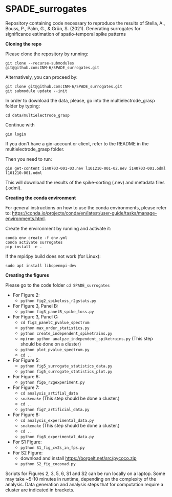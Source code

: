 # SPADE_surrogates
Repository containing code necessary to reproduce the results of Stella, A., Bouss, P., Palm, G., &amp; Grün, S. (2021). Generating surrogates for significance estimation of spatio-temporal spike patterns

**Cloning the repo**

Please clone the repository by running:
```
git clone --recurse-submodules
git@github.com:INM-6/SPADE_surrogates.git
```

Alternatively, you can proceed by:
```
git clone git@github.com:INM-6/SPADE_surrogates.git
git submodule update --init
```


In order to download the data, please, go into the multielectrode_grasp folder 
by typing:
```
cd data/multielectrode_grasp
```

Continue with 
``` 
gin login
```

If you don't have a gin-account or client, refer to the README in the multielectrode_grasp folder.

Then you need to run:
```
gin get-content i140703-001-03.nev l101210-001-02.nev i140703-001.odml l101210-001.odml
```
This will download the
results of the spike-sorting (.nev) and metadata files (.odml). 

**Creating the conda environment**

For general instructions on how to use the conda environments, please refer to:
https://conda.io/projects/conda/en/latest/user-guide/tasks/manage-environments.html. 

Create the environment by running and activate it:
```
conda env create -f env.yml
conda activate surrogates
pip install -e .
```
If the mpi4py build does not work  (for Linux):
```
sudo apt install libopenmpi-dev
```


**Creating the figures**

Please go to the code folder `cd SPADE_surrogates`
- For Figure 2:
  - `python fig2_spikeloss_r2gstats.py`
- For Figure 3, Panel B: 
  - `python fig3_panelB_spike_loss.py`
- For Figure 3, Panel C:
  - `cd fig3_panelC_pvalue_spectrum`
  - `python max_order_statistics.py`
  - `python create_independent_spiketrains.py`
  - `mpirun python analyze_independent_spiketrains.py` (This step should be done on a cluster)
  - `python plot_pvalue_spectrum.py`
  - `cd ..`
- For Figure 5:
  - `python fig5_surrogate_statistics_data.py`
  - `python fig5_surrogate_statistics_plot.py`
- For Figure 6:
  - `python fig6_r2gexperiment.py`
- For Figure 7:
  - `cd analysis_artifial_data`
  - `snakemake`  (This step should be done a cluster.)
  - `cd ..`
  - `python fig7_artificial_data.py`
- For Figure 8:
  - `cd analysis_experimental_data.py`
  - `snakemake`  (This step should be done a cluster.)
  - `cd ..`
  - `python fig8_experimental_data.py`
- For S1 Figure:
  - `python S1_fig_cv2s_in_fps.py`
- For S2 Figure:
  - download and install  https://borgelt.net/src/pycoco.zip 
  - `python S2_fig_coconad.py`
  
Scripts for Figures 2, 3, 5, 6, S1 and S2 can be run locally on a laptop. Some
may take ~5-10 minutes in runtime, depending on the complexity of the analysis.
Data generation and analysis steps that for computation require a cluster are
indicated in brackets.
